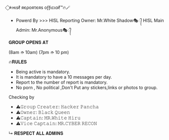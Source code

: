 ⃟✯нιѕℓ яєροяτєяѕ οƒƒιϲιαℓ™🔥🪄

- Powerd By >>> HISL Reporting Owner: Mr.White Shadow🎭᭄
                            HISL Main Admin: Mr.Anonymous🎭᭄

𝐆𝐑𝐎𝐔𝐏 𝐎𝐏𝐄𝐍𝐒 𝐀𝐓

(8am ➮ 10am)
(7pm ➮ 10 pm)
               
🔥𝐑𝐔𝐋𝐄𝐒

- Being active is mandatory.
- It is mandatory to have a 10 messages per day.
- Report to the number of report is mandatory.
- No porn , No political ,Don't Put any stickers,links or photos to group.

Checking by

- ⚠️𝙶𝚛𝚘𝚞𝚙 𝙲𝚛𝚎𝚊𝚝𝚎𝚛: 𝙷𝚊𝚌𝚔𝚎𝚛 𝙿𝚊𝚗𝚌𝚑𝚊
- ⚠️𝙾𝚠𝚗𝚎𝚛: 𝙱𝚕𝚊𝚌𝚔 𝚀𝚞𝚎𝚎𝚗
- ⚠️𝙲𝚊𝚙𝚝𝚊𝚒𝚗: 𝙼𝚁.𝚆𝚑𝚒𝚝𝚎 𝙷𝚒𝚛𝚞
- ⚠️𝚅𝚒𝚌𝚎 𝙲𝚊𝚙𝚝𝚊𝚒𝚗: 𝙼𝚁.𝙲𝚈𝙱𝙴𝚁 𝚁𝙴𝙲𝙾𝙽

↳ 𝐑𝐄𝐒𝐏𝐄𝐂𝐓 𝐀𝐋𝐋 𝐀𝐃𝐌𝐈𝐍𝐒
